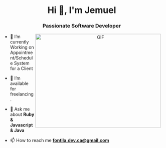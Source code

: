 <h1 align="center">Hi 👋, I'm Jemuel</a></h1>
<h3 align="center">Passionate Software Developer</h3>



<a target="_blank" align="center">
  <img align="right" top="500" height="300" width="400" alt="GIF" src="https://media.giphy.com/media/SWoSkN6DxTszqIKEqv/giphy.gif">
</a>


- 🌱 I’m currently Working on Appointment/Schedule System for a Client

- 🤝 I’m available for freelancing.




- 💬 Ask me about **Ruby & Javascript & Java**

- 📫 How to reach me **fontila.dev.ca@gmail.com**
